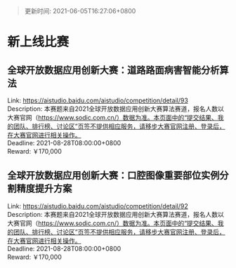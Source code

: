 > 更新时间: 2021-06-05T16:27:06+0800 

# 新上线比赛


## 全球开放数据应用创新大赛：道路路面病害智能分析算法
Link: https://aistudio.baidu.com/aistudio/competition/detail/93  
Description: 本赛题来自2021全球开放数据应用创新大赛算法赛道，报名人数以大赛官网（https://www.sodic.com.cn/）数据为准。本页面中的“提交结果、我的团队、排行榜、讨论区”页签不提供相应服务，请移步大赛官网注册、登录后，在大赛官网进行相关操作。  
Deadline: 2021-08-28T08:00:00+0800  
Reward: ￥170,000  

## 全球开放数据应用创新大赛：口腔图像重要部位实例分割精度提升方案
Link: https://aistudio.baidu.com/aistudio/competition/detail/92  
Description: 本赛题来自2021全球开放数据应用创新大赛算法赛道，报名人数以大赛官网（https://www.sodic.com.cn/）数据为准。本页面中的“提交结果、我的团队、排行榜、讨论区”页签不提供相应服务，请移步大赛官网注册、登录后，在大赛官网进行相关操作。  
Deadline: 2021-08-28T08:00:00+0800  
Reward: ￥170,000  

